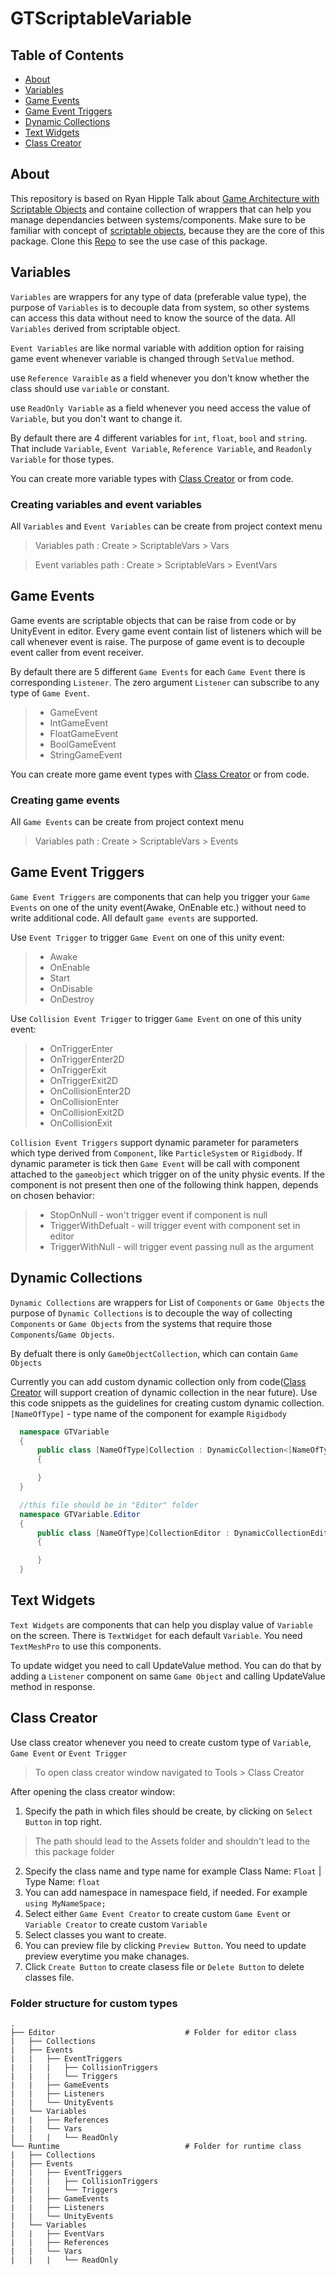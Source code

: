 # GTScriptableVariable

## Table of Contents
* [About](#about)
* [Variables](#variables)
* [Game Events](#game-events)
* [Game Event Triggers](#game-event-triggers)
* [Dynamic Collections](#dynamic-collections)
* [Text Widgets](#text-widgets)
* [Class Creator](#class-creator)

## About
This repository is based on Ryan Hipple Talk about [Game Architecture with Scriptable Objects](https://www.youtube.com/watch?v=raQ3iHhE_Kk) and containe collection of wrappers that can help you manage dependancies between systems/components. Make sure to be familiar with concept of [scriptable objects](https://docs.unity3d.com/Manual/class-ScriptableObject.html), because they are the core of this package. Clone this [Repo](https://github.com/GhooTS/MobileGame) to see the use case of this package.



## Variables
  `Variables` are wrappers for any type of data (preferable value type), the purpose of `Variables` is to decouple data from system, so other systems can access this data without need to know the source of the data. All `Variables` derived from scriptable object.
 
  `Event Variables` are like normal variable with addition option for raising game event whenever variable is changed through `SetValue` method.
  
   use `Reference Varaible` as a field whenever you don't know whether the class should use `variable` or constant. 
  
   use `ReadOnly Variable` as a field whenever you need access the value of `Variable`, but you don't want to change it.
  
  By default there are 4 different variables for `int`, `float`, `bool` and `string`. That include `Variable`, `Event Variable`, `Reference Variable`, and `Readonly Variable` for those types.
  
  You can create more variable types with [Class Creator](class-creator) or from code.
  
  
### Creating variables and event variables
All `Variables` and `Event Variables` can be create from project context menu
> Variables path : Create > ScriptableVars > Vars

> Event variables path : Create > ScriptableVars > EventVars

## Game Events
  Game events are scriptable objects that can be raise from code or by UnityEvent in editor. Every game event contain list of listeners which will be call whenever event is raise. The purpose of game event is to decouple event caller from event receiver. 
  
  By default there are 5 different `Game Events` for each `Game Event` there is corresponding `Listener`. The zero argument `Listener` can subscribe to any type of `Game Event`.
  >* GameEvent
  >* IntGameEvent
  >* FloatGameEvent
  >* BoolGameEvent
  >* StringGameEvent
  
  You can create more game event types with [Class Creator](class-creator) or from code.
  
### Creating game events
All `Game Events` can be create from project context menu
> Variables path : Create > ScriptableVars > Events

## Game Event Triggers
  `Game Event Triggers` are components that can help you trigger your `Game Events` on one of the unity event(Awake, OnEnable etc.) without need to write additional code. All default `game events` are supported.
  
  Use `Event Trigger` to trigger `Game Event` on one of this unity event:
  >* Awake
  >* OnEnable
  >* Start
  >* OnDisable
  >* OnDestroy
  
  Use `Collision Event Trigger` to trigger `Game Event` on one of this unity event:
  >* OnTriggerEnter
  >* OnTriggerEnter2D
  >* OnTriggerExit
  >* OnTriggerExit2D
  >* OnCollisionEnter2D
  >* OnCollisionEnter
  >* OnCollisionExit2D
  >* OnCollisionExit
  
  `Collision Event Triggers` support dynamic parameter for parameters which type derived from `Component`, like `ParticleSystem` or `Rigidbody`. If dynamic parameter is tick then `Game Event` will be call with component attached to the `gameobject` which trigger on of the unity physic events. If the component is not present then one of the following think happen, depends on chosen behavior:
  >* StopOnNull - won't trigger event if component is null
  >* TriggerWithDefualt - will trigger event with component set in editor
  >* TriggerWithNull - will trigger event passing null as the argument
  
## Dynamic Collections
  `Dynamic Collections` are wrappers for List of `Components` or `Game Objects` the purpose of `Dynamic Collections` is to decouple the way of collecting `Components` or `Game Objects` from the systems that require those `Components`/`Game Objects`. 
  
  By defualt there is only `GameObjectCollection`, which can contain `Game Objects`
  
  Currently you can add custom dynamic collection only from code([Class Creator](class-creator) will support creation of dynamic collection in the near future).
  Use this code snippets as the guidelines for creating custom dynamic collection.
  `[NameOfType]` - type name of the component for example `Rigidbody`
  
  ```C#
    namespace GTVariable
    {
        public class [NameOfType]Collection : DynamicCollection<[NameOfType]>
        {

        }
    }
  ```
  ```C#
    //this file should be in "Editor" folder
    namespace GTVariable.Editor
    {
        public class [NameOfType]CollectionEditor : DynamicCollectionEditor<[NameOfType]Collection, [NameOfType]>
        {

        }
    }
  ```

  
  ## Text Widgets
  `Text Widgets` are components that can help you display value of `Variable` on the screen. There is `TextWidget` for each default `Variable`. You need `TextMeshPro` to use this components.
  
  To update widget you need to call UpdateValue method. You can do that by adding a `Listener` component on same `Game Object` and calling UpdateValue method in response.
  
  ## Class Creator
  
  Use class creator whenever you need to create custom type of `Variable`, `Game Event` or `Event Trigger`
  
  > To open class creator window navigated to Tools > Class Creator
  
  After opening the class creator window:
  1. Specify the path in which files should be create, by clicking on `Select Button` in top right.
  > The path should lead to the Assets folder and shouldn't lead to the this package folder
  2. Specify the class name and type name for example  Class Name: `Float` | Type Name: `float`
  3. You can add namespace in namespace field, if needed. For example `using MyNameSpace;`
  4. Select either `Game Event Creator` to create custom `Game Event` or `Variable Creator` to create custom `Variable`
  5. Select classes you want to create.
  6. You can preview file by clicking `Preview Button`. You need to update preview everytime you make chanages.
  7. Click `Create Button` to create clasess file or `Delete Button` to delete classes file.
  
  ### Folder structure for custom types
    .
    ├── Editor                             # Folder for editor class
    |   ├── Collections
    |   ├── Events
    |   |   ├── EventTriggers
    |   |   |   ├── CollisionTriggers
    |   |   |   └── Triggers
    |   |   ├── GameEvents
    |   |   ├── Listeners
    |   |   └── UnityEvents
    |   └── Variables
    |   |   ├── References
    |   |   └── Vars
    |   |   |   └── ReadOnly
    └── Runtime                            # Folder for runtime class
    |   ├── Collections
    |   ├── Events
    |   |   ├── EventTriggers
    |   |   |   ├── CollisionTriggers
    |   |   |   └── Triggers
    |   |   ├── GameEvents
    |   |   ├── Listeners
    |   |   └── UnityEvents
    |   └── Variables
    |   |   ├── EventVars
    |   |   ├── References
    |   |   └── Vars
    |   |   |   └── ReadOnly
